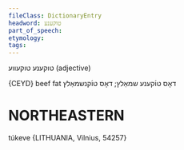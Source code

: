 ```yaml
---
fileClass: DictionaryEntry
headword: טוקענע
part_of_speech: 
etymology: 
tags: 
---
```

טוקענע
טוקעווע
(adjective)

{CEYD}
beef fat דאָס טו֜קענע שמאַלץ; דאָס טו֜קנשמאַלץ

NORTHEASTERN
==============

túkeve {LITHUANIA, Vilnius, 54257}